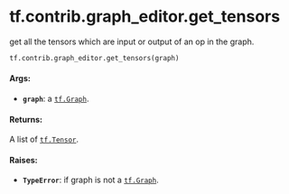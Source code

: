 <div itemscope itemtype="http://developers.google.com/ReferenceObject">
<meta itemprop="name" content="tf.contrib.graph_editor.get_tensors" />
<meta itemprop="path" content="Stable" />
</div>

# tf.contrib.graph_editor.get_tensors

get all the tensors which are input or output of an op in the graph.

``` python
tf.contrib.graph_editor.get_tensors(graph)
```

<!-- Placeholder for "Used in" -->


#### Args:


* <b>`graph`</b>: a <a href="../../../tf/Graph.md"><code>tf.Graph</code></a>.

#### Returns:

A list of <a href="../../../tf/Tensor.md"><code>tf.Tensor</code></a>.


#### Raises:


* <b>`TypeError`</b>: if graph is not a <a href="../../../tf/Graph.md"><code>tf.Graph</code></a>.